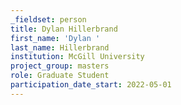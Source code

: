 ```yaml
---
_fieldset: person
title: Dylan Hillerbrand
first_name: 'Dylan '
last_name: Hillerbrand
institution: McGill University
project_group: masters
role: Graduate Student
participation_date_start: 2022-05-01
---
```


